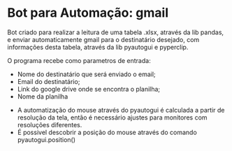 # Bot para Automação: gmail

Bot criado para realizar a leitura de uma tabela .xlsx, através da lib pandas, e
enviar automaticamente gmail para o destinatário desejado, com informações desta 
tabela, através da lib pyautogui e pyperclip.

O programa recebe como parametros de entrada:

   - Nome do destinatário que será enviado o email;
   - Email do destinatário;
   - Link do google drive onde se encontra o planilha;
   - Nome da planilha
   
* A automatização do mouse através do pyautogui é calculada a partir de resolução
da tela, então é necessário ajustes para monitores com resoluções diferentes.
* É possivel descobrir a posição do mouse através do comando pyautogui.position()
  
